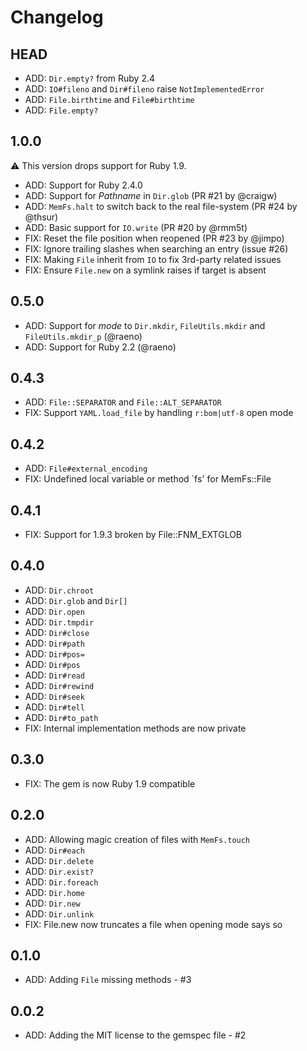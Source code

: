# Changelog

## HEAD

* ADD: `Dir.empty?` from Ruby 2.4
* ADD: `IO#fileno` and `Dir#fileno` raise `NotImplementedError`
* ADD: `File.birthtime` and `File#birthtime`
* ADD: `File.empty?`

## 1.0.0

:warning: This version drops support for Ruby 1.9.

* ADD: Support for Ruby 2.4.0
* ADD: Support for _Pathname_ in `Dir.glob` (PR #21 by @craigw)
* ADD: `MemFs.halt` to switch back to the real file-system (PR #24 by @thsur)
* ADD: Basic support for `IO.write` (PR #20 by @rmm5t)
* FIX: Reset the file position when reopened (PR #23 by @jimpo)
* FIX: Ignore trailing slashes when searching an entry (issue #26)
* FIX: Making `File` inherit from `IO` to fix 3rd-party related issues
* FIX: Ensure `File.new` on a symlink raises if target is absent

## 0.5.0

* ADD: Support for _mode_ to `Dir.mkdir`, `FileUtils.mkdir` and `FileUtils.mkdir_p` (@raeno)
* ADD: Support for Ruby 2.2 (@raeno)

## 0.4.3

* ADD: `File::SEPARATOR` and `File::ALT_SEPARATOR`
* FIX: Support `YAML.load_file` by handling `r:bom|utf-8` open mode

## 0.4.2

* ADD: `File#external_encoding`
* FIX: Undefined local variable or method `fs' for MemFs::File

## 0.4.1

* FIX: Support for 1.9.3 broken by File::FNM_EXTGLOB

## 0.4.0

* ADD: `Dir.chroot`
* ADD: `Dir.glob` and `Dir[]`
* ADD: `Dir.open`
* ADD: `Dir.tmpdir`
* ADD: `Dir#close`
* ADD: `Dir#path`
* ADD: `Dir#pos=`
* ADD: `Dir#pos`
* ADD: `Dir#read`
* ADD: `Dir#rewind`
* ADD: `Dir#seek`
* ADD: `Dir#tell`
* ADD: `Dir#to_path`
* FIX: Internal implementation methods are now private

## 0.3.0

* FIX: The gem is now Ruby 1.9 compatible

## 0.2.0

* ADD: Allowing magic creation of files with `MemFs.touch`
* ADD: `Dir#each`
* ADD: `Dir.delete`
* ADD: `Dir.exist?`
* ADD: `Dir.foreach`
* ADD: `Dir.home`
* ADD: `Dir.new`
* ADD: `Dir.unlink`
* FIX: File.new now truncates a file when opening mode says so

## 0.1.0

* ADD: Adding `File` missing methods - #3

## 0.0.2

* ADD: Adding the MIT license to the gemspec file - #2
